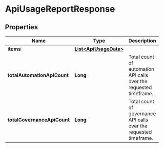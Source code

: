 

# ApiUsageReportResponse


## Properties

Name | Type | Description | Notes
------------ | ------------- | ------------- | -------------
**items** | [**List&lt;ApiUsageData&gt;**](ApiUsageData.md) |  |  [optional]
**totalAutomationApiCount** | **Long** | Total count of automation API calls over the requested timeframe. |  [optional]
**totalGovernanceApiCount** | **Long** | Total count of governance API calls over the requested timeframe. |  [optional]




